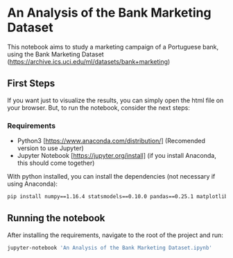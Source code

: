 # An Analysis of the Bank Marketing Dataset

This notebook aims to study a marketing campaign of a Portuguese bank, using the Bank Marketing Dataset (https://archive.ics.uci.edu/ml/datasets/bank+marketing)

## First Steps

If you want just to visualize the results, you can simply open the html file on your browser. But, to run the notebook, consider the next steps:

### Requirements

* Python3 [https://www.anaconda.com/distribution/] (Recomended version to use Jupyter)
* Jupyter Notebook [https://jupyter.org/install] (if you install Anaconda, this should come together)

With python installed, you can install the dependencies (not necessary if using Anaconda):

```sh
pip install numpy==1.16.4 statsmodels==0.10.0 pandas==0.25.1 matplotlib==3.1.0 scikit-learn==0.21.2
```

## Running the notebook

After installing the requirements, navigate to the root of the project and run:

```sh
jupyter-notebook 'An Analysis of the Bank Marketing Dataset.ipynb'
```
